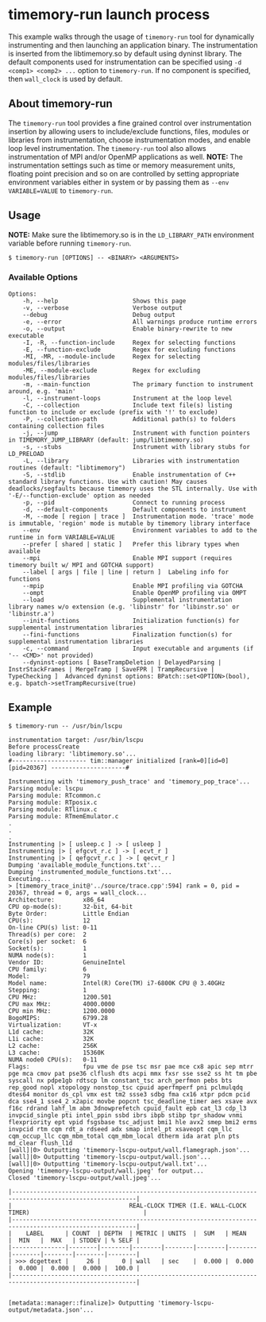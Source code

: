 # timemory-run launch process

This example walks through the usage of `timemory-run` tool for dynamically instrumenting and then launching an application binary. The instrumentation is inserted from the libtimemory.so by default using dyninst library. The default components used for instrumentation can be specified using `-d <comp1> <comp2> ...` option to `timemory-run`. If no component is specified, then `wall_clock` is used by default.

## About timemory-run

The `timemory-run` tool provides a fine grained control over instrumentation insertion by allowing users to include/exclude functions, files, modules or libraries from instrumentation, choose instrumentation modes, and enable loop level instrumentation. The `timemory-run` tool also allows instrumentation of MPI and/or OpenMP applications as well. **NOTE:** The instrumentation settings such as time or memory measurement units, floating point precision and so on are controlled by setting appropriate environment variables either in system or by passing them as `--env VARIABLE=VALUE` to `timemory-run`.

## Usage

**NOTE:** Make sure the libtimemory.so is in the `LD_LIBRARY_PATH` environment variable before running `timemory-run`.

```console
$ timemory-run [OPTIONS] -- <BINARY> <ARGUMENTS>
```

### Available Options

```console
Options:
    -h, --help                     Shows this page
    -v, --verbose                  Verbose output
    --debug                        Debug output
    -e, --error                    All warnings produce runtime errors
    -o, --output                   Enable binary-rewrite to new executable
    -I, -R, --function-include     Regex for selecting functions
    -E, --function-exclude         Regex for excluding functions
    -MI, -MR, --module-include     Regex for selecting modules/files/libraries
    -ME, --module-exclude          Regex for excluding modules/files/libraries
    -m, --main-function            The primary function to instrument around, e.g. 'main'
    -l, --instrument-loops         Instrument at the loop level
    -C, --collection               Include text file(s) listing function to include or exclude (prefix with '!' to exclude)
    -P, --collection-path          Additional path(s) to folders containing collection files
    -j, --jump                     Instrument with function pointers in TIMEMORY_JUMP_LIBRARY (default: jump/libtimemory.so)
    -s, --stubs                    Instrument with library stubs for LD_PRELOAD
    -L, --library                  Libraries with instrumentation routines (default: "libtimemory")
    -S, --stdlib                   Enable instrumentation of C++ standard library functions. Use with caution! May causes deadlocks/segfaults because timemory uses the STL internally. Use with '-E/--function-exclude' option as needed
    -p, --pid                      Connect to running process
    -d, --default-components       Default components to instrument
    -M, --mode [ region | trace ]  Instrumentation mode. 'trace' mode is immutable, 'region' mode is mutable by timemory library interface
    --env                          Environment variables to add to the runtime in form VARIABLE=VALUE
    --prefer [ shared | static ]   Prefer this library types when available
    --mpi                          Enable MPI support (requires timemory built w/ MPI and GOTCHA support)
    --label [ args | file | line | return ]  Labeling info for functions
    --mpip                         Enable MPI profiling via GOTCHA
    --ompt                         Enable OpenMP profiling via OMPT
    --load                         Supplemental instrumentation library names w/o extension (e.g. 'libinstr' for 'libinstr.so' or 'libinstr.a')
    --init-functions               Initialization function(s) for supplemental instrumentation libraries
    --fini-functions               Finalization function(s) for supplemental instrumentation libraries
    -c, --command                  Input executable and arguments (if '-- <CMD>' not provided)
    --dyninst-options [ BaseTrampDeletion | DelayedParsing | InstrStackFrames | MergeTramp | SaveFPR | TrampRecursive | TypeChecking ]  Advanced dyninst options: BPatch::set<OPTION>(bool), e.g. bpatch->setTrampRecursive(true)
```

## Example

```console
$ timemory-run -- /usr/bin/lscpu

instrumentation target: /usr/bin/lscpu
Before processCreate
loading library: 'libtimemory.so'...
#--------------------- tim::manager initialized [rank=0][id=0][pid=20367] ---------------------#

Instrumenting with 'timemory_push_trace' and 'timemory_pop_trace'...
Parsing module: lscpu
Parsing module: RTcommon.c
Parsing module: RTposix.c
Parsing module: RTlinux.c
Parsing module: RTmemEmulator.c
.
.
.
Instrumenting |> [ usleep.c ] -> [ usleep ]
Instrumenting |> [ efgcvt_r.c ] -> [ ecvt_r ]
Instrumenting |> [ qefgcvt_r.c ] -> [ qecvt_r ]
Dumping 'available_module_functions.txt'...
Dumping 'instrumented_module_functions.txt'...
Executing...
> [timemory_trace_init@'../source/trace.cpp':594] rank = 0, pid = 20367, thread = 0, args = wall_clock...
Architecture:        x86_64
CPU op-mode(s):      32-bit, 64-bit
Byte Order:          Little Endian
CPU(s):              12
On-line CPU(s) list: 0-11
Thread(s) per core:  2
Core(s) per socket:  6
Socket(s):           1
NUMA node(s):        1
Vendor ID:           GenuineIntel
CPU family:          6
Model:               79
Model name:          Intel(R) Core(TM) i7-6800K CPU @ 3.40GHz
Stepping:            1
CPU MHz:             1200.501
CPU max MHz:         4000.0000
CPU min MHz:         1200.0000
BogoMIPS:            6799.28
Virtualization:      VT-x
L1d cache:           32K
L1i cache:           32K
L2 cache:            256K
L3 cache:            15360K
NUMA node0 CPU(s):   0-11
Flags:               fpu vme de pse tsc msr pae mce cx8 apic sep mtrr pge mca cmov pat pse36 clflush dts acpi mmx fxsr sse sse2 ss ht tm pbe syscall nx pdpe1gb rdtscp lm constant_tsc arch_perfmon pebs bts rep_good nopl xtopology nonstop_tsc cpuid aperfmperf pni pclmulqdq dtes64 monitor ds_cpl vmx est tm2 ssse3 sdbg fma cx16 xtpr pdcm pcid dca sse4_1 sse4_2 x2apic movbe popcnt tsc_deadline_timer aes xsave avx f16c rdrand lahf_lm abm 3dnowprefetch cpuid_fault epb cat_l3 cdp_l3 invpcid_single pti intel_ppin ssbd ibrs ibpb stibp tpr_shadow vnmi flexpriority ept vpid fsgsbase tsc_adjust bmi1 hle avx2 smep bmi2 erms invpcid rtm cqm rdt_a rdseed adx smap intel_pt xsaveopt cqm_llc cqm_occup_llc cqm_mbm_total cqm_mbm_local dtherm ida arat pln pts md_clear flush_l1d
[wall]|0> Outputting 'timemory-lscpu-output/wall.flamegraph.json'...
[wall]|0> Outputting 'timemory-lscpu-output/wall.json'...
[wall]|0> Outputting 'timemory-lscpu-output/wall.txt'...
Opening 'timemory-lscpu-output/wall.jpeg' for output...
Closed 'timemory-lscpu-output/wall.jpeg'...

|---------------------------------------------------------------------------------------------------------|
|                                 REAL-CLOCK TIMER (I.E. WALL-CLOCK TIMER)                                |
|---------------------------------------------------------------------------------------------------------|
|    LABEL      | COUNT  | DEPTH  | METRIC | UNITS  |  SUM   | MEAN   |  MIN   |  MAX   | STDDEV | % SELF |
|---------------|--------|--------|--------|--------|--------|--------|--------|--------|--------|--------|
| >>> dcgettext |     26 |      0 | wall   | sec    |  0.000 |  0.000 |  0.000 |  0.000 |  0.000 |  100.0 |
|---------------------------------------------------------------------------------------------------------|


[metadata::manager::finalize]> Outputting 'timemory-lscpu-output/metadata.json'...
```